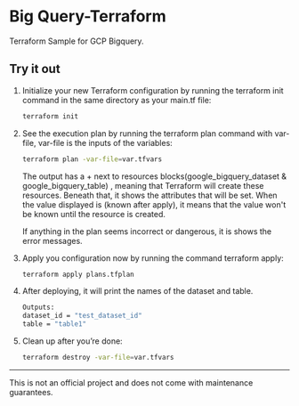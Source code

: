 # Big Query-Terraform
Terraform Sample for GCP Bigquery.


## Try it out

1. Initialize your new Terraform configuration by running the terraform init command in the same directory as your main.tf file:

    ```sh
    terraform init
    ```
1. See the execution plan by running the terraform plan command with var-file, var-file is the inputs of the variables:

    ```sh
    terraform plan -var-file=var.tfvars 
    ```
    The output has a + next to resources blocks(google_bigquery_dataset & google_bigquery_table) , meaning that Terraform will 
    create these resources. Beneath that, it shows the attributes that will be set. When the value displayed is (known after 
    apply), it means that the value won't be known until the resource is created.

    If anything in the plan seems incorrect or dangerous, it is shows the error messages.

1. Apply you configuration now by running the command terraform apply:

    ```sh
    terraform apply plans.tfplan
    ```

1. After deploying, it will print the names of the dataset and table.

    ```sh
    Outputs:
    dataset_id = "test_dataset_id"
    table = "table1"
    ```

1. Clean up after you’re done:

    ```sh
    terraform destroy -var-file=var.tfvars 
    ```

----

This is not an official project and does not come with maintenance guarantees.
